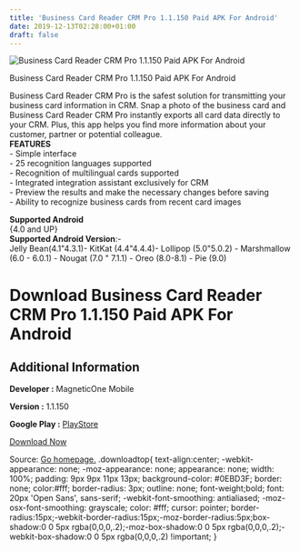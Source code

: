 ```yaml
---
title: 'Business Card Reader CRM Pro 1.1.150 Paid APK For Android'
date: 2019-12-13T02:28:00+01:00
draft: false
---
```


![Business Card Reader CRM Pro 1.1.150 Paid APK For Android](https://i0.wp.com/apkhome.net/wp-content/uploads/2019/12/Business-Card-Reader-CRM-Pro-1.1.150-Paid.png "Business Card Reader CRM Pro 1.1.150 Paid APK For Android")

  

Business Card Reader CRM Pro 1.1.150 Paid APK For Android

Business Card Reader CRM Pro is the safest solution for transmitting your business card information in CRM. Snap a photo of the business card and Business Card Reader CRM Pro instantly exports all card data directly to your CRM. Plus, this app helps you find more information about your customer, partner or potential colleague.  
**FEATURES**  
\- Simple interface  
\- 25 recognition languages supported  
\- Recognition of multilingual cards supported  
\- Integrated integration assistant exclusively for CRM  
\- Preview the results and make the necessary changes before saving  
\- Ability to recognize business cards from recent card images

**Supported Android**  
{4.0 and UP}  
**Supported Android Version**:-  
Jelly Bean(4.1"4.3.1)- KitKat (4.4"4.4.4)- Lollipop (5.0"5.0.2) - Marshmallow (6.0 - 6.0.1) - Nougat (7.0 " 7.1.1) - Oreo (8.0-8.1) - Pie (9.0)

Download Business Card Reader CRM Pro 1.1.150 Paid APK For Android
==================================================================

Additional Information
----------------------

**Developer :** MagneticOne Mobile

**Version :** 1.1.150

**Google Play :** [PlayStore](https://play.google.com/store/apps/details?id=com.magneticonemobile.businesscardreader.multicrm)

  

[Download Now](https://store4app.co/post/business-card-reader-crm-pro-1-1-150-paid-apk-for-android_1576162013)

  
Source: [Go homepage.](https://store4app.co/post/business-card-reader-crm-pro-1-1-150-paid-apk-for-android_1576162013) .downloadtop{ text-align:center; -webkit-appearance: none; -moz-appearance: none; appearance: none; width: 100%; padding: 9px 9px 11px 13px; background-color: #0EBD3F; border: none; color:#fff; border-radius: 3px; outline: none; font-weight;bold; font: 20px 'Open Sans', sans-serif; -webkit-font-smoothing: antialiased; -moz-osx-font-smoothing: grayscale; color: #fff; cursor: pointer; border-radius:15px;-webkit-border-radius:15px;-moz-border-radius:5px;box-shadow:0 0 5px rgba(0,0,0,.2);-moz-box-shadow:0 0 5px rgba(0,0,0,.2);-webkit-box-shadow:0 0 5px rgba(0,0,0,.2) !important; }